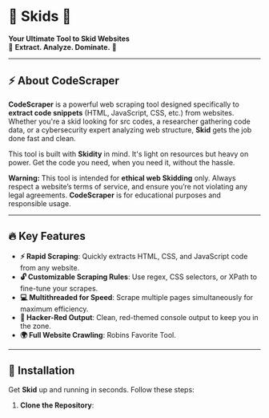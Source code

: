 # 🚨 **Skids** 🚨  
**Your Ultimate Tool to Skid Websites**  
🔴 **Extract. Analyze. Dominate.** 🔴

---

## ⚡ About CodeScraper

**CodeScraper** is a powerful web scraping tool designed specifically to **extract code snippets** (HTML, JavaScript, CSS, etc.) from websites. Whether you're a skid looking for src codes, a researcher gathering code data, or a cybersecurity expert analyzing web structure, **Skid** gets the job done fast and clean.  

This tool is built with **Skidity** in mind. It's light on resources but heavy on power. Get the code you need, when you need it, without the hassle.

**Warning:** This tool is intended for **ethical web Skidding** only. Always respect a website’s terms of service, and ensure you’re not violating any legal agreements. **CodeScraper** is for educational purposes and responsible usage.

---

## 🔥 Key Features

- **⚡ Rapid Scraping**: Quickly extracts HTML, CSS, and JavaScript code from any website.
- **🔓 Customizable Scraping Rules**: Use regex, CSS selectors, or XPath to fine-tune your scrapes.
- **💻 Multithreaded for Speed**: Scrape multiple pages simultaneously for maximum efficiency.
- **🔴 Hacker-Red Output**: Clean, red-themed console output to keep you in the zone.
- **🌍 Full Website Crawling**: Robins Favorite Tool.

---

## 🚀 Installation

Get **Skid** up and running in seconds. Follow these steps:

1. **Clone the Repository**:
